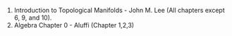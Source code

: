1. Introduction to Topological Manifolds - John M. Lee (All chapters except 6, 9, and 10).
2. Algebra Chapter 0 - Aluffi (Chapter 1,2,3)
